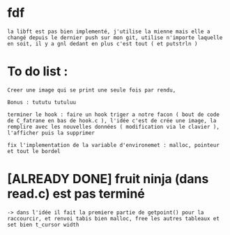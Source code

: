 # fdf
    la libft est pas bien implementé, j'utilise la mienne mais elle a changé depuis le dernier push sur mon git, utilise n'importe laquelle en soit, il y a gnl dedant en plus c'est tout ( et putstrln ) 

# To do list : 
    Creer une image qui se print une seule fois par rendu,

    Bonus : tututu tutuluu 

    terminer le hook : faire un hook triger a notre facon ( bout de code de C_fatrane en bas de hook.c ), l'idée c'est de crée une image, la remplire avec les nouvelles données ( modification via le clavier ), l'afficher puis la supprimer

    fix l'implementation de la variable d'environemet : malloc, pointeur et tout le bordel


# [ALREADY DONE] fruit ninja (dans read.c) est pas terminé
    -> dans l'idée il fait la premiere partie de getpoint() pour la raccourcir, et renvoi tabis bien malloc, free les autres tableaux et set bien t_cursor width
